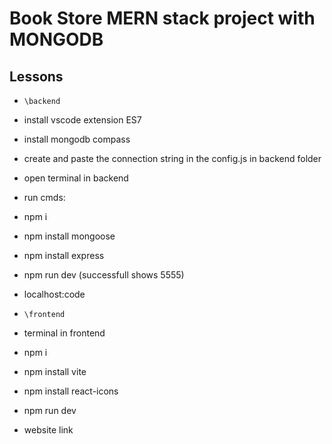 # Book Store MERN stack project with MONGODB

## Lessons

- `\backend`
- install vscode extension ES7
- install mongodb compass
- create and paste the connection string in the config.js in backend folder
- open terminal in backend
- run cmds:
- npm i
- npm install mongoose
- npm install express
- npm run dev (successfull shows 5555)
- localhost:code

- `\frontend`
- terminal in frontend
- npm i
- npm install vite
- npm install react-icons
- npm run dev
- website link

